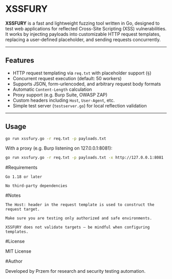 # XSSFURY

**XSSFURY** is a fast and lightweight fuzzing tool written in Go, designed to test web applications for reflected Cross-Site Scripting (XSS) vulnerabilities.  
It works by injecting payloads into customizable HTTP request templates, replacing a user-defined placeholder, and sending requests concurrently.

---

## Features

- HTTP request templating via `req.txt` with placeholder support (`§`)
- Concurrent request execution (default: 50 workers)
- Supports JSON, form-urlencoded, and arbitrary request body formats
- Automatic `Content-Length` calculation
- Proxy support (e.g. Burp Suite, OWASP ZAP)
- Custom headers including `Host`, `User-Agent`, etc.
- Simple test server (`testserver.go`) for local reflection validation

---

## Usage

```bash
go run xssfury.go -r req.txt -p payloads.txt
```

With a proxy (e.g. Burp listening on 127.0.0.1:8081):

```bash
go run xssfury.go -r req.txt -p payloads.txt -x http://127.0.0.1:8081
```

#Requirements

    Go 1.18 or later

    No third-party dependencies

#Notes

    The Host: header in the request template is used to construct the request target.

    Make sure you are testing only authorized and safe environments.

    XSSFURY does not validate targets — be mindful when configuring templates.

#License

MIT License

#Author

Developed by Przem for research and security testing automation.

